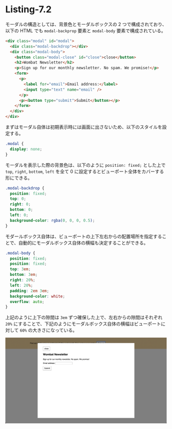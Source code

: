 # Listing-7.2

モーダルの構造としては、背景色とモーダルボックスの 2 つで構成されており、以下の HTML でも `modal-backprop` 要素と `modal-body` 要素で構成されている。

```html　　
<div class="modal" id="modal">
  <div class="modal-backdrop"></div>
  <div class="modal-body">
    <button class="modal-close" id="close">close</button>
    <h2>Wombat Newsletter</h2>
    <p>Sign up for our monthly newsletter. No spam. We promise!</p>
    <form>
      <p>
        <label for="email">Email address:</label>
        <input type="text" name="email" />
      </p>
      <p><button type="submit">Submit</button></p>
    </form>
  </div>
</div>
```

まずはモーダル自体は初期表示時には画面に出さないため、以下のスタイルを設定する。

```css
.modal {
  display: none;
}
```

モーダルを表示した際の背景色は、以下のように `position: fixed;` とした上で `top`, `right`, `bottom`, `left` を全て 0 に設定するとビューポート全体をカバーする形にできる。

```css
.modal-backdrop {
  position: fixed;
  top: 0;
  right: 0;
  bottom: 0;
  left: 0;
  background-color: rgba(0, 0, 0, 0.5);
}
```

モダールボックス自体は、ビューポートの上下左右からの配置場所を指定することで、自動的にモーダルボックス自体の横幅も決定することができる。

```css
.modal-body {
  position: fixed;
  position: fixed;
  top: 3em;
  bottom: 3em;
  right: 20%;
  left: 20%;
  padding: 2em 3em;
  background-color: white;
  overflow: auto;
}
```

上記のように上下の隙間は `3em` ずつ確保した上で、左右からの隙間はそれぞれ `20%` にすることで、下記のようにモーダルボックス自体の横幅はビューポートに対して `60%` の大きさになっている。

![](assets/2021-10-26-09-01-28.png)
